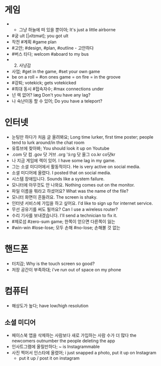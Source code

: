 # 게임
* * 그냥 하늘에 떠 있을 뿐이야; It's just a little airborne
* #궁	ult [|ʌltɪmət]; you got ult
* 작전 #계획 #game plan
* #고안; #design, #plan, #outline - 고안하다 
* #버스 타다; welcom #aboard to my bus
* 2. 사냥감
* 사업; #get in the game, #set your own game
* be on a roll = #on ones game = on fire = in the groove
* #강퇴; votekick; gets votekicked
* #최대 동시 #접속자수; #max connections under
* 넌 렉 없어?	lӕg Don't you have any lag?
* 나 숙난이동 할 수 있어; Do you have a teleport?

# 인터넷
* 눈팅만 하다가 처음 글 올려봐요; Long time lurker, first time poster; people tend to lurk around/in the chat room
* 유튜브에 찾아봐; You should look it up on Youtube
* .com 닷 컴 .gov 닷 거브 .org 'ɔ́:rɡ 닷 올그 co.kr co닷kr	
* 나 지금 게임에 렉이 있어.	I have some lag in my game.
* 그는 소셜 미디어에서 활동적이다.	He is very active on social media.
* 소셜 미디어에 올렸다. 		I posted that on social media.
* 시스템 장애입니다. 	Sounds like a system failure.
* 모니터에 아무것도 안 나와요. 	Nothing comes out on the monitor. 
* 파일 이름을 뭐라고 하셨어요? 	What was the name of the file? 
* 모니터 화면이 흔들려요. 	The screen is shaky. 
* 인터넷 서비스에 가입을 하고 싶어요. 	I'd like to sign up for internet service.
* 무선 공유기를 써도 될까요? 	Can I use a wireless router?
* 수리 기사를 보내겠습니다. 	I'll send a technician to fix it. 
* #제로섬	#zero-sum game; 한쪽이 얻으면 다른쪽이 잃는
* #win-win #lose-lose; 모두 손해 #no-lose; 손해볼 것 없는

# 핸드폰
* 터치감; Why is the touch screen so good?
* 저장 공간이 부족하대; i've run out of space on my phone

# 컴퓨터
* 해상도가 높다; have low/high resolution

## 소셜 미디어
* 페이스북 앱을 삭제하는 사람보다 새로 가입하는 사람 수가 더 많다 the newcomers outnumber the people deleting the app 
* 인사트그램에 올릴만하다; ~ is Instagrammable
* 사진 찍어서 인스타에 올렸어; i just snapped a photo, put it up on Instagram
  * put it up / post it on instagram